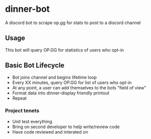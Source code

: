# dinner-bot
A discord bot to scrape op.gg for stats to post to a discord channel

## Usage
This bot will query OP.GG for statistics of users who opt-in

## Basic Bot Lifecycle
- Bot joins channel and begins lifetime loop
- Every XX minutes, query OP.GG for list of users who opt-in
- At any point, a user can add themselves to the bots "field of view"
- Format data into dinner-display friendly printout
- Repeat

### Project tenets
- Unit test everything
- Bring on second developer to help write/review code
- Have code reviewed and interated on
